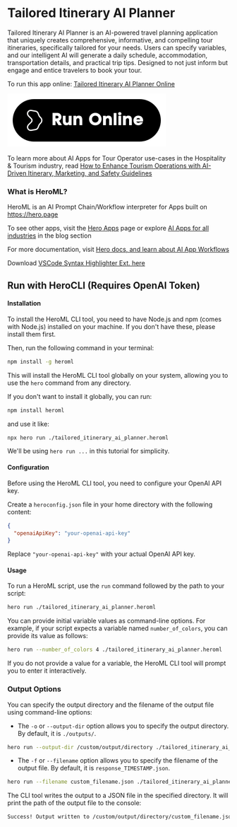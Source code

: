 # Tailored Itinerary AI Planner

Tailored Itinerary AI Planner is an AI-powered travel planning application that uniquely creates comprehensive, informative, and compelling tour itineraries, specifically tailored for your needs. Users can specify variables, and our intelligent AI will generate a daily schedule, accommodation, transportation details, and practical trip tips. Designed to not just inform but engage and entice travelers to book your tour.

To run this app online: [Tailored Itinerary AI Planner Online](https://hero.page/app/tailored-itinerary-ai-planner-ai-powered-personalized-travel-planning/0NqWf68rwrqCg8rpdrwW)

[![Run Tailored Itinerary AI Planner Online](/assets/run.svg)](https://hero.page/app/tailored-itinerary-ai-planner-ai-powered-personalized-travel-planning/0NqWf68rwrqCg8rpdrwW)

To learn more about AI Apps for Tour Operator use-cases in the Hospitality & Tourism industry, read [How to Enhance Tourism Operations with AI-Driven Itinerary, Marketing, and Safety Guidelines](https://hero.page/blog/ai/hospitality-and-tourism/how-to-enhance-tourism-operations-with-ai-driven-itinerary-marketing-and-safety-guidelines/170983)

### What is HeroML?
HeroML is an AI Prompt Chain/Workflow interpreter for Apps built on https://hero.page 

To see other apps, visit the [Hero Apps](https://hero.page/apps) page or explore [AI Apps for all industries](https://hero.page/blog) in the blog section

For more documentation, visit [Hero docs, and learn about AI App Workflows](https://hero.page/tutorials/introduction-to-heroml)

Download [VSCode Syntax Highlighter Ext. here](https://marketplace.visualstudio.com/items?itemName=hero-page.heroml)

## Run with HeroCLI (Requires OpenAI Token)

#### Installation

To install the HeroML CLI tool, you need to have Node.js and npm (comes with Node.js) installed on your machine. If you don't have these, please install them first. 

Then, run the following command in your terminal:

```bash
npm install -g heroml
```

This will install the HeroML CLI tool globally on your system, allowing you to use the `hero` command from any directory.

If you don't want to install it globally, you can run:

```bash
npm install heroml
```

and use it like:

```bash
npx hero run ./tailored_itinerary_ai_planner.heroml
```

We'll be using `hero run ...` in this tutorial for simplicity.

#### Configuration

Before using the HeroML CLI tool, you need to configure your OpenAI API key. 

Create a `heroconfig.json` file in your home directory with the following content:

```json
{
  "openaiApiKey": "your-openai-api-key"
}
```

Replace `"your-openai-api-key"` with your actual OpenAI API key.

#### Usage

To run a HeroML script, use the `run` command followed by the path to your script:

```bash
hero run ./tailored_itinerary_ai_planner.heroml
```

You can provide initial variable values as command-line options. For example, if your script expects a variable named `number_of_colors`, you can provide its value as follows:

```bash
hero run --number_of_colors 4 ./tailored_itinerary_ai_planner.heroml
```

If you do not provide a value for a variable, the HeroML CLI tool will prompt you to enter it interactively.

### Output Options

You can specify the output directory and the filename of the output file using command-line options:

- The `-o` or `--output-dir` option allows you to specify the output directory. By default, it is `./outputs/`.

```bash
hero run --output-dir /custom/output/directory ./tailored_itinerary_ai_planner.heroml
```

- The `-f` or `--filename` option allows you to specify the filename of the output file. By default, it is `response_TIMESTAMP.json`.

```bash
hero run --filename custom_filename.json ./tailored_itinerary_ai_planner.heroml
```

The CLI tool writes the output to a JSON file in the specified directory. It will print the path of the output file to the console:

```bash
Success! Output written to /custom/output/directory/custom_filename.json
```

